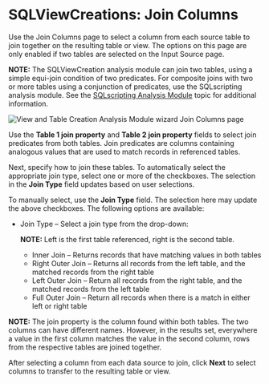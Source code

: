 # SQLViewCreations: Join Columns

Use the Join Columns page to select a column from each source table to join together on the
resulting table or view. The options on this page are only enabled if two tables are selected on the
Input Source page.

**NOTE:** The SQLViewCreation analysis module can join two tables, using a simple equi-join
condition of two predicates. For composite joins with two or more tables using a conjunction of
predicates, use the SQLscripting analysis module. See the
[SQLscripting Analysis Module](/docs/accessanalyzer/11.6/accessanalyzer/admin/analysis/sqlscripting.md) topic
for additional information.

![View and Table Creation Analysis Module wizard Join Columns page](/img/versioned_docs/accessanalyzer_11.6/accessanalyzer/admin/analysis/sqlviewcreation/joincolumns.webp)

Use the **Table 1 join property** and **Table 2 join property** fields to select join predicates
from both tables. Join predicates are columns containing analogous values that are used to match
records in referenced tables.

Next, specify how to join these tables. To automatically select the appropriate join type, select
one or more of the checkboxes. The selection in the **Join Type** field updates based on user
selections.

To manually select, use the **Join Type** field. The selection here may update the above checkboxes.
The following options are available:

- Join Type – Select a join type from the drop-down:

    **NOTE:** Left is the first table referenced, right is the second table.

    - Inner Join – Returns records that have matching values in both tables
    - Right Outer Join – Returns all records from the left table, and the matched records from the
      right table
    - Left Outer Join – Return all records from the right table, and the matched records from the
      left table
    - Full Outer Join – Return all records when there is a match in either left or right table

**NOTE:** The join property is the column found within both tables. The two columns can have
different names. However, in the results set, everywhere a value in the first column matches the
value in the second column, rows from the respective tables are joined together.

After selecting a column from each data source to join, click **Next** to select columns to transfer
to the resulting table or view.
